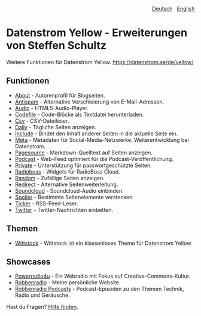 <p align="right"><a href="README-de.md">Deutsch</a> &nbsp; <a href="README.md">English</a></p>

# Datenstrom Yellow - Erweiterungen von Steffen Schultz

Weitere Funktionen für Datenstrom Yellow. https://datenstrom.se/de/yellow/

## Funktionen

* [About](https://github.com/schulle4u/yellow-extensions-schulle4u/tree/master/about/README-de.md) - Autorenprofil für Blogseiten.
* [Antispam](https://github.com/schulle4u/yellow-extensions-schulle4u/tree/master/antispam/README-de.md) - Alternative Verschleierung von E-Mail-Adressen.
* [Audio](https://github.com/schulle4u/yellow-extensions-schulle4u/tree/master/audio/README-de.md) - HTML5-Audio-Player.
* [Codefile](https://github.com/schulle4u/yellow-extensions-schulle4u/tree/master/codefile) - Code-Blöcke als Textdatei herunterladen.
* [Csv](https://github.com/schulle4u/yellow-extensions-schulle4u/tree/master/csv/README-de.md) - CSV-Dateileser.
* [Daily](https://github.com/schulle4u/yellow-extensions-schulle4u/tree/master/daily/README-de.md) - Tägliche Seiten anzeigen.
* [Include](https://github.com/schulle4u/yellow-extensions-schulle4u/tree/master/include/README-de.md) - Bindet den Inhalt anderer Seiten in die aktuelle Seite ein.
* [Meta](https://github.com/datenstrom/yellow-extensions/tree/master/source/meta) - Metadaten für Social-Media-Netzwerke. Weiterentwicklung bei Datenstrom.
* [Pagesource](https://github.com/schulle4u/yellow-extensions-schulle4u/tree/master/pagesource) - Markdown-Quelltext auf Seiten anzeigen.
* [Podcast](https://github.com/schulle4u/yellow-extensions-schulle4u/tree/master/podcast/README-de.md) - Web-Feed optimiert für die Podcast-Veröffentlichung.
* [Private](https://github.com/schulle4u/yellow-extensions-schulle4u/tree/master/private/README-de.md) - Unterstützung für passwortgeschützte Seiten.
* [Radioboss](https://github.com/schulle4u/yellow-extensions-schulle4u/tree/master/radioboss/README-de.md) - Widgets für RadioBoss Cloud.
* [Random](https://github.com/schulle4u/yellow-extensions-schulle4u/tree/master/random/README-de.md) - Zufällige Seiten anzeigen.
* [Redirect](https://github.com/schulle4u/yellow-extensions-schulle4u/tree/master/redirect) - Alternative Seitenweiterleitung.
* [Soundcloud](https://github.com/schulle4u/yellow-extensions-schulle4u/tree/master/soundcloud/README-de.md) - Soundcloud-Audio einbinden.
* [Spoiler](https://github.com/schulle4u/yellow-extensions-schulle4u/tree/master/spoiler/README-de.md) - Bestimmte Seitenelemente verstecken.
* [Ticker](https://github.com/schulle4u/yellow-extensions-schulle4u/tree/master/ticker/README-de.md) - RSS-Feed-Leser.
* [Twitter](https://github.com/schulle4u/yellow-extensions-schulle4u/tree/master/twitter/README-de.md) - Twitter-Nachrichten einbetten.

## Themen

* [Wittstock](https://github.com/schulle4u/yellow-extensions-schulle4u/tree/master/wittstock/README-de.md) - Wittstock ist ein klassenloses Theme für Datenstrom Yellow.

## Showcases

* [Powerradio4u](https://powerradio4u.de) - Ein Webradio mit Fokus auf Creative-Commons-Kultur.
* [Robbenradio](https://robbenradio.de) - Meine persönliche Website.
* [Robbenradio Podcasts](https://podcast.robbenradio.de) - Podcast-Episoden zu den Themen Technik, Radio und Geräusche.

Hast du Fragen? [Hilfe finden](https://github.com/schulle4u/yellow-extensions-schulle4u/issues).
